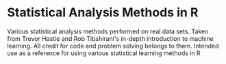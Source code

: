 # Statistical Analysis Methods in R
Various statistical analysis methods performed on real data sets. Taken from Trevor Hastie and Rob Tibshirani's in-depth introduction to machine learning. All credit for code and problem solving belongs to them. Intended use as a reference for using various statistical learning methods in R
